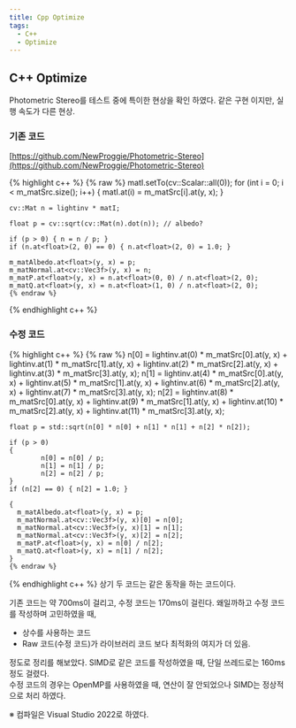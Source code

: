 ```yaml
---
title: Cpp Optimize
tags:
  - C++
  - Optimize
---
```

## C++ Optimize
<!--more-->
 Photometric Stereo를 테스트 중에 특이한 현상을 확인 하였다.
 같은 구현 이지만, 실행 속도가 다른 현상.

### 기존 코드
   [https://github.com/NewProggie/Photometric-Stereo](https://github.com/NewProggie/Photometric-Stereo)
     
   {% highlight c++ %}
    {% raw %}
    matI.setTo(cv::Scalar::all(0));
    for (int i = 0; i < m_matSrc.size(); i++)
    {
            matI.at<float>(i) = m_matSrc[i].at<uchar>(y, x);
    }

    cv::Mat n = lightinv * matI;

    float p = cv::sqrt(cv::Mat(n).dot(n)); // albedo?

    if (p > 0) { n = n / p; }
    if (n.at<float>(2, 0) == 0) { n.at<float>(2, 0) = 1.0; }

    m_matAlbedo.at<float>(y, x) = p;
    m_matNormal.at<cv::Vec3f>(y, x) = n;
    m_matP.at<float>(y, x) = n.at<float>(0, 0) / n.at<float>(2, 0);
    m_matQ.at<float>(y, x) = n.at<float>(1, 0) / n.at<float>(2, 0);
    {% endraw %}
  {% endhighlight c++ %}

### 수정 코드

{% highlight c++ %}
    {% raw %}
    n[0] =
            lightinv.at<float>(0) * m_matSrc[0].at<uchar>(y, x) +
            lightinv.at<float>(1) * m_matSrc[1].at<uchar>(y, x) +
            lightinv.at<float>(2) * m_matSrc[2].at<uchar>(y, x) +
            lightinv.at<float>(3) * m_matSrc[3].at<uchar>(y, x);
    n[1] =
            lightinv.at<float>(4) * m_matSrc[0].at<uchar>(y, x) +
            lightinv.at<float>(5) * m_matSrc[1].at<uchar>(y, x) +
            lightinv.at<float>(6) * m_matSrc[2].at<uchar>(y, x) +
            lightinv.at<float>(7) * m_matSrc[3].at<uchar>(y, x);
    n[2] =
            lightinv.at<float>(8) * m_matSrc[0].at<uchar>(y, x) +
            lightinv.at<float>(9) * m_matSrc[1].at<uchar>(y, x) +
            lightinv.at<float>(10) * m_matSrc[2].at<uchar>(y, x) +
            lightinv.at<float>(11) * m_matSrc[3].at<uchar>(y, x);

    float p = std::sqrt(n[0] * n[0] + n[1] * n[1] + n[2] * n[2]);

    if (p > 0)
    {
            n[0] = n[0] / p;
            n[1] = n[1] / p;
            n[2] = n[2] / p;
    }
    if (n[2] == 0) { n[2] = 1.0; }

    {
      m_matAlbedo.at<float>(y, x) = p;
      m_matNormal.at<cv::Vec3f>(y, x)[0] = n[0];
      m_matNormal.at<cv::Vec3f>(y, x)[1] = n[1];
      m_matNormal.at<cv::Vec3f>(y, x)[2] = n[2];
      m_matP.at<float>(y, x) = n[0] / n[2];
      m_matQ.at<float>(y, x) = n[1] / n[2];
    }
    {% endraw %}
  {% endhighlight c++ %}
 상기 두 코드는 같은 동작을 하는 코드이다.

 기존 코드는 약 700ms이 걸리고, 수정 코드는 170ms이 걸린다.
 왜일까하고 수정 코드를 작성하며 고민하였을 때,  
  - 상수를 사용하는 코드
  - Raw 코드(수정 코드)가 라이브러리 코드 보다 최적화의 여지가 더 있음.  
    
  정도로 정리를 해보았다.
 SIMD로 같은 코드를 작성하였을 때, 단일 쓰레드로는 160ms정도 걸렸다.  
 수정 코드의 경우는 OpenMP를 사용하였을 때, 연산이 잘 안되었으나 SIMD는 정상적으로 처리 하였다.

 ※ 컴파일은 Visual Studio 2022로 하였다.